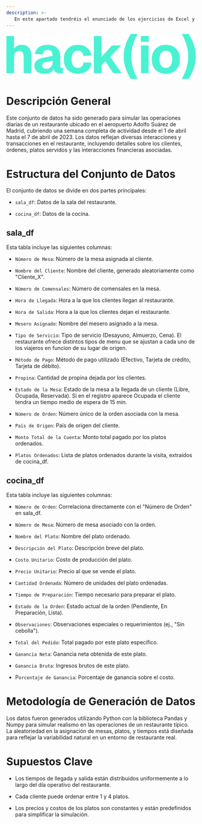 ```yaml
---
description: >-
   En este apartado tendréis el enunciado de los ejercicios de Excel y la descripción del conjunto de datos que usaremos para prácticar. 
---
```


<div style="text-align: center;">
  <img src="https://github.com/Hack-io-Data/Imagenes/blob/main/01-LogosHackio/logo_celeste@4x.png?raw=true" alt="esquema" />
</div>


# Descripción General

Este conjunto de datos ha sido generado para simular las operaciones diarias de un restaurante ubicado en el aeropuerto Adolfo Suárez de Madrid, cubriendo una semana completa de actividad desde el 1 de abril hasta el 7 de abril de 2023. Los datos reflejan diversas interacciones y transacciones en el restaurante, incluyendo detalles sobre los clientes, órdenes, platos servidos y las interacciones financieras asociadas.

# Estructura del Conjunto de Datos
El conjunto de datos se divide en dos partes principales:

- `sala_df`: Datos de la sala del restaurante.

- `cocina_df`: Datos de la cocina.

## sala_df

Esta tabla incluye las siguientes columnas:

- `Número de Mesa`: Número de la mesa asignada al cliente.

- `Nombre del Cliente`: Nombre del cliente, generado aleatoriamente como "Cliente_X".

- `Número de Comensales`: Número de comensales en la mesa.

- `Hora de Llegada`: Hora a la que los clientes llegan al restaurante.

- `Hora de Salida`: Hora a la que los clientes dejan el restaurante.

- `Mesero Asignado`: Nombre del mesero asignado a la mesa.

- `Tipo de Servicio`: Tipo de servicio (Desayuno, Almuerzo, Cena). El restaurante ofrece distintos tipos de menu que se ajustan a cada uno de los viajeros en funcion de su lugar de origen. 

- `Método de Pago`: Método de pago utilizado (Efectivo, Tarjeta de crédito, Tarjeta de débito).

- `Propina`: Cantidad de propina dejada por los clientes.

- `Estado de la Mesa`: Estado de la mesa a la llegada de un cliente (Libre, Ocupada, Reservada). Si en el registro aparece Ocupada el cliente tendra un tiempo medio de espera de 15 min. 

- `Número de Orden`: Número único de la orden asociada con la mesa.

- `País de Origen`: País de origen del cliente.

- `Monto Total de la Cuenta`: Monto total pagado por los platos ordenados.

- `Platos Ordenados`: Lista de platos ordenados durante la visita, extraídos de cocina_df.

## cocina_df

Esta tabla incluye las siguientes columnas:

- `Número de Orden`: Correlaciona directamente con el "Número de Orden" en sala_df.

- `Número de Mesa`: Número de mesa asociado con la orden.

- `Nombre del Plato`: Nombre del plato ordenado.

- `Descripción del Plato`: Descripción breve del plato.

- `Costo Unitario`: Costo de producción del plato.

- `Precio Unitario`: Precio al que se vende el plato.

- `Cantidad Ordenada`: Número de unidades del plato ordenadas.

- `Tiempo de Preparación`: Tiempo necesario para preparar el plato.

- `Estado de la Orden`: Estado actual de la orden (Pendiente, En Preparación, Lista).

- `Observaciones`: Observaciones especiales o requerimientos (ej., "Sin cebolla").

- `Total del Pedido`: Total pagado por este plato específico.

- `Ganancia Neta`: Ganancia neta obtenida de este plato.

- `Ganancia Bruta`: Ingresos brutos de este plato.

- P`orcentaje de Ganancia`: Porcentaje de ganancia sobre el costo.

# Metodología de Generación de Datos

Los datos fueron generados utilizando Python con la biblioteca Pandas y Numpy para simular realismo en las operaciones de un restaurante típico. La aleatoriedad en la asignación de mesas, platos, y tiempos está diseñada para reflejar la variabilidad natural en un entorno de restaurante real.

# Supuestos Clave

- Los tiempos de llegada y salida están distribuidos uniformemente a lo largo del día operativo del restaurante.

- Cada cliente puede ordenar entre 1 y 4 platos.

- Los precios y costos de los platos son constantes y están predefinidos para simplificar la simulación.

